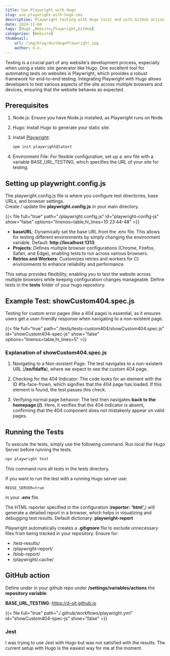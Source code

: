 ```yaml
---
title: Use Playwright with Hugo
slug: use-playwright-with-hugo-cms
description: Playwright testing with Hugo local and with GitHub action
date: 2024-11-04
tags: [Hugo ,Website,Playwright,GitHub]
categories: [Website]
thumbnail:
    url: /img/blog/doitHugoPlaywright.jpg
    author: d.o.
---
```


Testing is a crucial part of any website's development process, especially when using a static site generator like Hugo.
One excellent tool for automating tests on websites is Playwright, which provides a robust framework for end-to-end testing.
Integrating Playwright with Hugo allows developers to test various aspects of the site across multiple browsers and devices, ensuring that the website behaves as expected.

## Prerequisites

1. Node.js: Ensure you have Node.js installed, as Playwright runs on Node.

2. Hugo: Install Hugo to generate your static site.

3. Install [Playwright](https://playwright.dev/docs/intro#installing-playwright):

    ```bash
    npm init playwright@latest
    ```

4. Environment File: For flexible configuration, set up a .env file with a variable BASE_URL_TESTING, which specifies the URL of your site for testing.

## Setting up playwright.config.js

The playwright.config.js file is where you configure test directories, base URLs, and browser settings.  
Create / update the **playwright.config.js** in your main directory.

{{< file full="true" path="./playwright.config.js" id="playwright-config-js" show="false" options="linenos=table,hl_lines=10 23 44-48" >}}

- **baseURL**: Dynamically set the base URL from the .env file. This allows for testing different environments by simply changing the environment variable. Default: **http://localhost:1313**
- **Projects**: Defines multiple browser configurations (Chrome, Firefox, Safari, and Edge), enabling tests to run across various browsers.
- **Retries and Workers**: Customizes retries and workers for CI environments to enhance reliability and performance.

This setup provides flexibility, enabling you to test the website across multiple browsers while keeping configuration changes manageable.
Define tests in the **tests** folder of your hugo repository.

## Example Test: showCustom404.spec.js

Testing for custom error pages (like a 404 page) is essential, as it ensures users get a user-friendly response when navigating to a non-existent page.

{{< file full="true" path="./tests/tests-custom404/showCustom404.spec.js" id="showCustom404-spec-js" show="false" options="linenos=table,hl_lines=5" >}}

### Explanation of showCustom404.spec.js

1. Navigating to a Non-existent Page: The test navigates to a non-existent URL (**/en/fdaffa**), where we expect to see the custom 404 page.

2. Checking for the 404 Indicator: The code looks for an element with the ID #fa-face-frown, which signifies that the 404 page has loaded. If this element is found, the test passes this check.

3. Verifying normal page behavior: The test then navigates **back to the homepage (/)**. Here, it verifies that the 404 indicator is absent, confirming that the 404 component does not mistakenly appear on valid pages.

## Running the Tests

To execute the tests, simply use the following command. Run local the Hugo Server before running the tests.

```bash
npx playwright test
```

This command runs all tests in the tests directory.

If you want to run the test with a running Hugo server use:

`REUSE_SERVER=true`

in your **.env** file.

The HTML reporter specified in the configuration (**reporter: 'html',**) will generate a detailed report in a browser, which helps in visualizing and debugging test results. Default dictionary: **playwright-report**

Playwright automatically creates a **.gitignore** file to exclude unnecessary files from being tracked in your repository.
Ensure for:

- /test-results/
- /playwright-report/
- /blob-report/
- /playwright/.cache/

## GitHub action

Define under in your github repo under **/settings/variables/actions** the **repository variable**:

**BASE_URL_TESTING**: https://d-oit.github.io

{{< file full="true" path="./.github/workflows/playwright.yml" id="showCustom404-spec-js" show="false" >}}

### Jest

I was trying to use Jest with Hugo but was not satisfied with the results. The current setup with Hugo is the easiest way for me at the moment.
